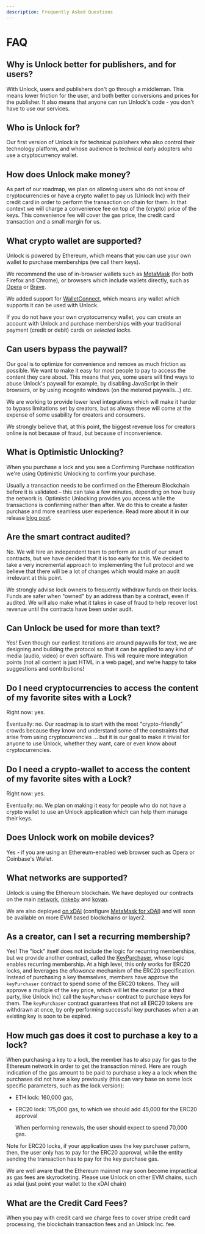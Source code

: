 ```yaml
---
description: Frequently Asked Questions
---
```


# FAQ

## Why is Unlock better for publishers, and for users?

With Unlock, users and publishers don't go through a middleman. This means lower friction for the user, and both better conversions and prices for the publisher. It also means that anyone can run Unlock's code - you don't have to use our services.

## Who is Unlock for?

Our first version of Unlock is for technical publishers who also control their technology platform, and whose audience is technical early adopters who use a cryptocurrency wallet.

## How does Unlock make money?

As part of our roadmap, we plan on allowing users who do not know of cryptocurrencies or have a crypto wallet to pay us \(Unlock Inc\) with their credit card in order to perform the transaction on chain for them. In that context we will charge a convenience fee on top of the \(crypto\) price of the keys. This convenience fee will cover the gas price, the credit card transaction and a small margin for us.

## What crypto wallet are supported?

Unlock is powered by Ethereum, which means that you can use your own wallet to purchase memberships \(we call them keys\).

We recommend the use of in-browser wallets such as [MetaMask](https://MetaMask.io/) \(for both Firefox and Chrome\), or browsers which include wallets directly, such as [Opera](https://www.opera.com/) or [Brave](https://brave.com/).

We added support for [WalletConnect](https://walletconnect.org/), which means any wallet which supports it can be used with Unlock.

If you do not have your own cryptocurrency wallet, you can create an account with Unlock and purchase memberships with your traditional payment \(credit or debit\) cards on _selected_ _locks_.

## Can users bypass the paywall?

Our goal is to optimize for convenience and remove as much friction as possible. We want to make it easy for most people to pay to access the content they care about. This means that yes, some users will find ways to abuse Unlock's paywall for example, by disabling JavaScript in their browsers, or by using incognito windows \(on the metered paywalls...\) etc.

We are working to provide lower level integrations which will make it harder to bypass limitations set by creators, but as always these will come at the expense of some usability for creators and consumers.

We strongly believe that, at this point, the biggest revenue loss for creators online is not because of fraud, but because of inconvenience.

## What is Optimistic Unlocking?

When you purchase a lock and you see a Confirming Purchase notification we're using Optimistic Unlocking to confirm your purchase.

Usually a transaction needs to be confirmed on the Ethereum Blockchain before it is validated – this can take a few minutes, depending on how busy the network is. Optimistic Unlocking provides you access while the transactions is confirming rather than after. We do this to create a faster purchase and more seamless user experience. Read more about it in our release [blog post](https://medium.com/unlock-protocol/optimistic-unlocking-a539d08bf756).

## Are the smart contract audited?

No. We will hire an independent team to perform an audit of our smart contracts, but we have decided that it is too early for this. We decided to take a very incremental approach to implementing the full protocol and we believe that there will be a lot of changes which would make an audit irrelevant at this point.

We strongly advise lock owners to frequently withdraw funds on their locks. Funds are safer when "owned" by an address than by a contract, even if audited. We will also make what it takes in case of fraud to help recover lost revenue until the contracts have been under audit.

## Can Unlock be used for more than text?

Yes! Even though our earliest iterations are around paywalls for text, we are designing and building the protocol so that it can be applied to any kind of media \(audio, video\) or even software. This will require more integration points \(not all content is just HTML in a web page\), and we're happy to take suggestions and contributions!

## Do I need cryptocurrencies to access the content of my favorite sites with a Lock?

Right now: yes.

Eventually: no. Our roadmap is to start with the most "crypto-friendly" crowds because they know and understand some of the constraints that arise from using cryptocurrencies ... but it is our goal to make it trivial for anyone to use Unlock, whether they want, care or even know about cryptocurrencies.

## Do I need a crypto-wallet to access the content of my favorite sites with a Lock?

Right now: yes.

Eventually: no. We plan on making it easy for people who do not have a crypto wallet to use an Unlock application which can help them manage their keys.

## Does Unlock work on mobile devices?

Yes - if you are using an Ethereum-enabled web browser such as Opera or Coinbase's Wallet.

## What networks are supported?

Unlock is using the Ethereum blockchain. We have deployed our contracts on the main [network](https://etherscan.io/address/0x3d5409cce1d45233de1d4ebdee74b8e004abdd13), [rinkeby](https://rinkeby.etherscan.io/address/0xd8c88be5e8eb88e38e6ff5ce186d764676012b0b) and [kovan](https://kovan.etherscan.io/address/0x0B9fe963b789151E53b8bd601590Ea32F9f2453D).

We are also deployed [on xDAI](https://blockscout.com/xdai/mainnet/address/0x7633dd082406861C384309c67576a4260C5775E0/transactions) \(configure [MetaMask for xDAI](https://www.xdaichain.com/for-users/wallets/metamask)\) and will soon be available on more EVM based blockchains or layer2.

## As a creator, can I set a recurring membership?

Yes! The "lock" itself does not include the logic for recurring memberships, but we provide another contract, called the [KeyPurchaser](https://docs.unlock-protocol.com/developers/smart-contracts/key-purchaser), whose logic enables recurring membership. At a high level, this only works for ERC20 locks, and leverages the _allowance_ mechanism of the ERC20 specification. Instead of purchasing a key themselves, members have approve the `keyPurchaser` contract to spend some of the ERC20 tokens. They will approve a multiple of the key price, which will let the creator \(or a third party, like Unlock Inc\) call the `keyPurchaser` contract to purchase keys for them. The `keyPurchaser` contract guarantees that not all ERC20 tokens are withdrawn at once, by only performing successful key purchases when a an existing key is soon to be expired.

## How much gas does it cost to purchase a key to a lock?

When purchasing a key to a lock, the member has to also pay for gas to the Ethereum network in order to get the transaction mined. Here are rough indication of the gas amount to be paid to purchase a key a a lock when the purchases did not have a key previously \(this can vary base on some lock specific parameters, such as the lock version\):

* ETH lock: 160,000 gas,
* ERC20 lock: 175,000 gas, to which we should add 45,000 for the ERC20 approval

  When performing renewals, the user should expect to spend 70,000 gas.

Note for ERC20 locks, if your application uses the key purchaser pattern, then, the user only has to pay for the ERC20 approval, while the entity sending the transaction has to pay for the key purchase gas.

We are well aware that the Ethereum mainnet may soon become impractical as gas fees are skyrocketing. Please use Unlock on other EVM chains, such as xdai \(just point your wallet to the xDAI chain\)

## What are the Credit Card Fees?

When you pay with credit card we charge fees to cover stripe credit card processing, the blockchain transaction fees and an Unlock Inc. fee.

